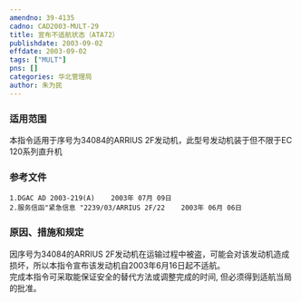 ```yaml
---
amendno: 39-4135  
cadno: CAD2003-MULT-29  
title: 宣布不适航状态（ATA72）  
publishdate: 2003-09-02  
effdate: 2003-09-02  
tags: ["MULT"]  
pns: []  
categories: 华北管理局  
author: 朱为民  
---
```

  
### 适用范围  
本指令适用于序号为34084的ARRIUS 2F发动机，此型号发动机装于但不限于EC 120系列直升机  
  
<!--more-->  
### 参考文件  
    1.DGAC AD 2003-219(A)    2003年 07月 09日  
    2.服务信函"紧急信息 "2239/03/ARRIUS 2F/22    2003年 06月 06日  
  
### 原因、措施和规定  
因序号为34084的ARRIUS 2F发动机在运输过程中被盗，可能会对该发动机造成损坏，所以本指令宣布该发动机自2003年6月16日起不适航。  
    完成本指令可采取能保证安全的替代方法或调整完成的时间, 但必须得到适航当局的批准。  

